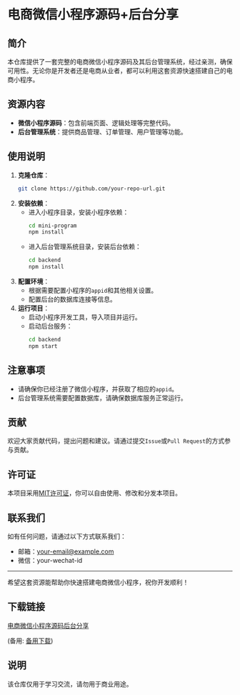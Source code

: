 # 电商微信小程序源码+后台分享

## 简介
本仓库提供了一套完整的电商微信小程序源码及其后台管理系统，经过亲测，确保可用性。无论你是开发者还是电商从业者，都可以利用这套资源快速搭建自己的电商小程序。

## 资源内容
- **微信小程序源码**：包含前端页面、逻辑处理等完整代码。
- **后台管理系统**：提供商品管理、订单管理、用户管理等功能。

## 使用说明
1. **克隆仓库**：
   ```bash
   git clone https://github.com/your-repo-url.git
   ```
2. **安装依赖**：
   - 进入小程序目录，安装小程序依赖：
     ```bash
     cd mini-program
     npm install
     ```
   - 进入后台管理系统目录，安装后台依赖：
     ```bash
     cd backend
     npm install
     ```
3. **配置环境**：
   - 根据需要配置小程序的`appid`和其他相关设置。
   - 配置后台的数据库连接等信息。
4. **运行项目**：
   - 启动小程序开发工具，导入项目并运行。
   - 启动后台服务：
     ```bash
     cd backend
     npm start
     ```

## 注意事项
- 请确保你已经注册了微信小程序，并获取了相应的`appid`。
- 后台管理系统需要配置数据库，请确保数据库服务正常运行。

## 贡献
欢迎大家贡献代码，提出问题和建议。请通过提交`Issue`或`Pull Request`的方式参与贡献。

## 许可证
本项目采用[MIT许可证](LICENSE)，你可以自由使用、修改和分发本项目。

## 联系我们
如有任何问题，请通过以下方式联系我们：
- 邮箱：[your-email@example.com](mailto:your-email@example.com)
- 微信：your-wechat-id

---

希望这套资源能帮助你快速搭建电商微信小程序，祝你开发顺利！

## 下载链接
[电商微信小程序源码后台分享](https://pan.quark.cn/s/908da2e2c6f9) 

(备用: [备用下载](https://pan.baidu.com/s/1fZkTr74azTDupVVGykARJQ?pwd=1234))

## 说明

该仓库仅用于学习交流，请勿用于商业用途。
